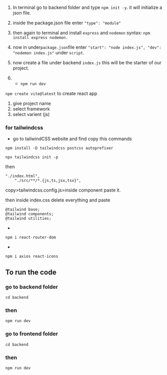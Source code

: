 1. In terminal go to backend folder and type ```npm init -y```. it will initialize a json file.

2. inside the package.json file enter ```"type": "module"```

3. then again to terminal and install ```express``` and ```nodemon```
syntax: ```npm install express nodemon.```
4. now in under```package.json```file  enter ```"start": "node index.js",
    "dev": "nodemon index.js"``` under ```script```.

5. now create a file under backend ```index.js``` this will be the starter of our project.

6. * ```npm run dev```


```npm create vite@latest``` to create react app 

1. give project name
2. select framework
3. select varient (js)

### for tailwindcss
* go to tailwindCSS website and 
find copy this commands

```
npm install -D tailwindcss postcss autoprefixer
```

```
npx tailwindcss init -p
```
then
```
"./index.html",
    "./src/**/*.{js,ts,jsx,tsx}",
```
copy>tailwindcss.config.js>inside component paste it.


 then inside index.css delete everything and paste
 ```
@tailwind base;
@tailwind components;
@tailwind utilities;
 ```

* 
```
npm i react-router-dom
```

*
```
npm i axios react-icons
```



## To run the code

### go to backend folder
```
cd backend
```
### then
``` npm run dev ```

### go to frontend folder
```
cd backend
```
### then
``` npm run dev ```
